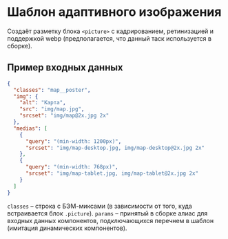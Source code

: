 # Шаблон адаптивного изображения

Создаёт разметку блока `<picture>` с кадрированием, ретинизацией и поддержкой webp (предполагается, что данный таск используется в сборке).

## Пример входных данных

```json
{
  "classes": "map__poster",
  "img": {
    "alt": "Карта",
    "src": "img/map.jpg",
    "srcset": "img/map@2x.jpg 2x"
  },
  "medias": [
    {
      "query": "(min-width: 1200px)",
      "srcset": "img/map-desktop.jpg, img/map-desktop@2x.jpg 2x"
    },
    {
      "query": "(min-width: 768px)",
      "srcset": "img/map-tablet.jpg, img/map-tablet@2x.jpg 2x"
    }
  ]
}
```

`classes` – строка с БЭМ-миксами (в зависимости от того, куда встраивается блок `.picture`).
`params` – принятый в сборке алиас для входных данных компонентов, подключающихся перечнем в шаблон (имитация динамических компонентов).
